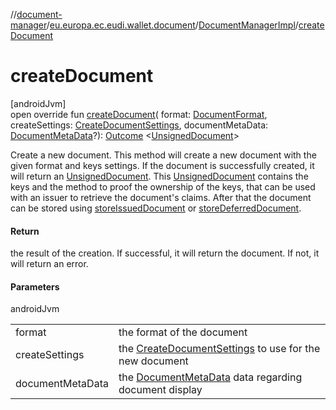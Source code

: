 //[document-manager](../../../index.md)/[eu.europa.ec.eudi.wallet.document](../index.md)/[DocumentManagerImpl](index.md)/[createDocument](create-document.md)

# createDocument

[androidJvm]\
open override fun [createDocument](create-document.md)(
format: [DocumentFormat](../../eu.europa.ec.eudi.wallet.document.format/-document-format/index.md),
createSettings: [CreateDocumentSettings](../-create-document-settings/index.md),
documentMetaData: [DocumentMetaData](../../eu.europa.ec.eudi.wallet.document.metadata/-document-meta-data/index.md)?): [Outcome](../-outcome/index.md)
&lt;[UnsignedDocument](../-unsigned-document/index.md)&gt;

Create a new document. This method will create a new document with the given format and keys
settings. If the document is successfully created, it will return
an [UnsignedDocument](../-unsigned-document/index.md).
This [UnsignedDocument](../-unsigned-document/index.md) contains the keys and the method to proof
the ownership of the keys, that can be used with an issuer to retrieve the document's claims. After
that the document can be stored using [storeIssuedDocument](store-issued-document.md)
or [storeDeferredDocument](store-deferred-document.md).

#### Return

the result of the creation. If successful, it will return the document. If not, it will return an
error.

#### Parameters

androidJvm

|                  |                                                                                                                                       |
|------------------|---------------------------------------------------------------------------------------------------------------------------------------|
| format           | the format of the document                                                                                                            |
| createSettings   | the [CreateDocumentSettings](../-create-document-settings/index.md) to use for the new document                                       |
| documentMetaData | the [DocumentMetaData](../../eu.europa.ec.eudi.wallet.document.metadata/-document-meta-data/index.md) data regarding document display |
